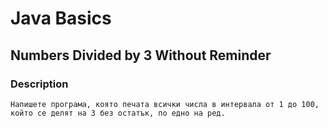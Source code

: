 # Java Basics

## Numbers Divided by 3 Without Reminder

### Description
    Напишете програма, която печата всички числа в интервала от 1 до 100, който се делят на 3 без остатък, по едно на ред.